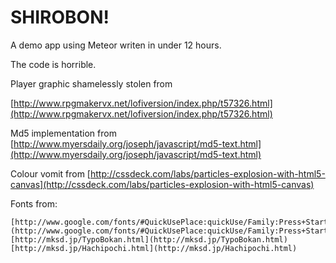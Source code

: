 SHIROBON!
===

A demo app using Meteor writen in under 12 hours.

The code is horrible.

Player graphic shamelessly stolen from 

[http://www.rpgmakervx.net/lofiversion/index.php/t57326.html](http://www.rpgmakervx.net/lofiversion/index.php/t57326.html)

Md5 implementation from [http://www.myersdaily.org/joseph/javascript/md5-text.html](http://www.myersdaily.org/joseph/javascript/md5-text.html)

Colour vomit from [http://cssdeck.com/labs/particles-explosion-with-html5-canvas](http://cssdeck.com/labs/particles-explosion-with-html5-canvas)

Fonts from:
	
	[http://www.google.com/fonts/#QuickUsePlace:quickUse/Family:Press+Start+2P](http://www.google.com/fonts/#QuickUsePlace:quickUse/Family:Press+Start+2P)
	[http://mksd.jp/TypoBokan.html](http://mksd.jp/TypoBokan.html)
	[http://mksd.jp/Hachipochi.html](http://mksd.jp/Hachipochi.html)